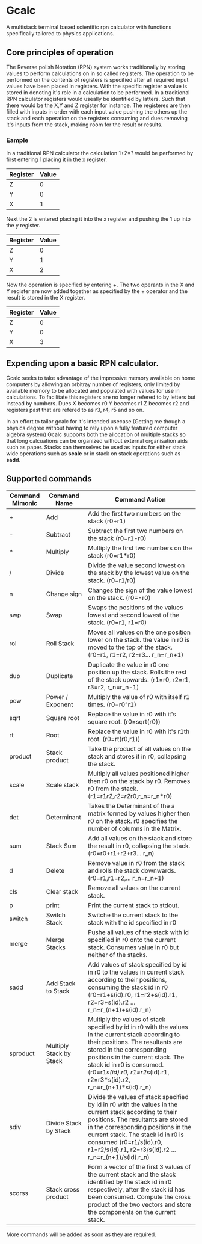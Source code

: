 # Gcalc

A multistack terminal based scientific rpn calculator with functions specifically tailored to physics applications.

## Core principles of operation
The Reverse polish Notation (RPN) system works traditionally by storing values to perform calculations on in so called registers. The operation to be performed on the contents of registers is specified after all required input values have been placed in registers. With the specific register a value is stored in denoting it's role in a calculation to be performed.
In a traditional RPN calculator registers would useally be identified by latters. Such that there would be the X,Y and Z register for instance.
The registeres are then filled with inputs in order with each input value pushing the others up the stack and each operation on the registers consuming and dues removing it's inputs from the stack, making room for the result or results.

### Eample 
In a traditional RPN calculator the calculation 1+2=? would be performed by first entering 1 placing it in the x register.

| Register | Value |
|----------|-------|
| Z        |  0    |
| Y        |  0    |
| X        |  1    |

Next the 2 is entered placing it into the x register and pushing the 1 up into the y register.

| Register | Value |
|----------|-------|
| Z        |  0    |
| Y        |  1    |
| X        |  2    |

Now the operation is specified by entering +. The two operants in the X and Y register are now added together as specified by the + operator and the result is stored in the X register.

| Register | Value |
|----------|-------|
| Z        |  0    |
| Y        |  0    |
| X        |  3    |

## Expending upon a basic RPN calculator. 

Gcalc seeks to take advantage of the impressive memory available on home computers by allowing an orbitray number of registers, only limited by available memory to be allocated and populated with values for use in calculations. 
To facilitate this registers are no longer refered to by letters but instead by numbers. Dues X becomes r0 Y becomes r1 Z becomes r2 and registers past that are refered to as r3, r4, r5 and so on.

In an effort to tailor gcalc for it's intended usecase (Getting me though a physics degree without having to rely upon a fully featured computer algebra system) Gcalc supports both the allocation of multiple stacks so that long calcuations can be organized without external organisation aids such as paper. 
Stacks can themselves be used as inputs for either stack wide operations such as __scale__ or in stack on stack operations such as __sadd__.

## Supported commands
| Command Mimonic | Command Name             | Command Action                                                                                                                                                                                                                                                                                               |
|-----------------|--------------------------|--------------------------------------------------------------------------------------------------------------------------------------------------------------------------------------------------------------------------------------------------------------------------------------------------------------|
| +               | Add                      | Add the first two numbers on the stack (r0+r1)                                                                                                                                                                                                                                                               |
| -               | Subtract                 | Subtract the first two numbers on the stack (r0=r1-r0)                                                                                                                                                                                                                                                       |
| *               | Multiply                 | Multiply the first two numbers on the stack (r0=r1*r0)                                                                                                                                                                                                                                                       |
| /               | Divide                   | Divide the value second lowest on the stack by the lowest value on the stack. (r0=r1/r0)                                                                                                                                                                                                                     |
| n               | Change sign              | Changes the sign of the value lowest on the stack. (r0=-r0)                                                                                                                                                                                                                                                  |
| swp             | Swap                     | Swaps the positions of the values lowest and second lowest of the stack. (r0=r1, r1=r0)                                                                                                                                                                                                                      |
| rol             | Roll Stack               | Moves all values on the one position lower on the stack. the value in r0 is moved to the top of the stack. (r0=r1, r1=r2, r2=r3... r_n=r_n+1)                                                                                                                                                                |
| dup             | Duplicate                | Duplicate the value in r0 one position up the stack. Rolls the rest of the stack upwards. (r1=r0, r2=r1, r3=r2, r_n=r_n-1)                                                                                                                                                                                   |
| pow             | Power / Exponent         | Multiply the value of r0 with itself r1 times. (r0=r0^r1)                                                                                                                                                                                                                                                    |
| sqrt            | Square root              | Replace the value in r0 with it's square root. (r0=sqrt(r0))                                                                                                                                                                                                                                                 |
| rt              | Root                     | Replace the value in r0 with it's r1th root. (r0=rt(r0,r1))                                                                                                                                                                                                                                                  |
| product         | Stack product            | Take the product of all values on the stack and stores it in r0, collapsing the stack.                                                                                                                                                                                                                       |
| scale           | Scale stack              | Multiply all values positioned higher then r0 on the stack by r0. Removes r0 from the stack.(r1=r1*r2,r2=r2*r0,r_n=r_n*r0)                                                                                                                                                                                   |
| det             | Determinant              | Takes the Determinant of the a matrix formed by values higher then r0 on the stack. r0 specifies the number of columns in the Matrix.                                                                                                                                                                        |
| sum             | Stack Sum                | Add all values on the stack and store the result in r0, collapsing the stack. (r0=r0+r1+r2+r3... r_n)                                                                                                                                                                                                        |
| d               | Delete                   | Remove value in r0 from the stack and rolls the stack downwards. (r0=r1,r1=r2,... r_n=r_n+1)                                                                                                                                                                                                                 |
| cls             | Clear stack              | Remove all values on the current stack.                                                                                                                                                                                                                                                                      |
| p               | print                    | Print the current stack to stdout.                                                                                                                                                                                                                                                                           |
| switch          | Switch Stack             | Switche the current stack to the stack with the id specified in r0                                                                                                                                                                                                                                           |
| merge           | Merge Stacks             | Pushe all values of the stack with id specified in r0 onto the current stack. Consumes value in r0 but neither of the stacks.                                                                                                                                                                                |
| sadd            | Add Stack to Stack       | Add values of stack specified by id in r0 to the values in current stack according to their positions, consuming the stack id in r0 (r0=r1+s(id).r0, r1=r2+s(id).r1, r2=r3+s(id).r2 ... r_n=r_(n+1)+s(id).r_n)                                                                                               |
| sproduct        |  Multiply Stack by Stack | Multiply the values of stack specified by id in r0 with the values in the current stack according to their positions. The resultants are stored in the corresponding positions in the current stack. The stack id in r0 is consumed. (r0=r1*s(id).r0, r1=r2*s(id).r1, r2=r3*s(id).r2, r_n=r_(n+1)*s(id).r_n) |
| sdiv            | Divide Stack by Stack    | Divide the values of stack specified by id in r0 with the values in the current stack according to their positions. The resultants are stored in the corresponding positions in the current stack. The stack id in r0 is consumed (r0=r1/s(id).r0, r1=r2/s(id).r1, r2=r3/s(id).r2 ... r_n=r_(n+1)/s(id).r_n) |
| scorss          | Stack cross product      | Form a vector of the first 3 values of the current stack and the stack identified by the stack id in r0 respectively, after the stack id has been consumed. Compute the cross product of the two vectors and store the components on the current stack.                                                      |

More commands will be added as soon as they are required.
